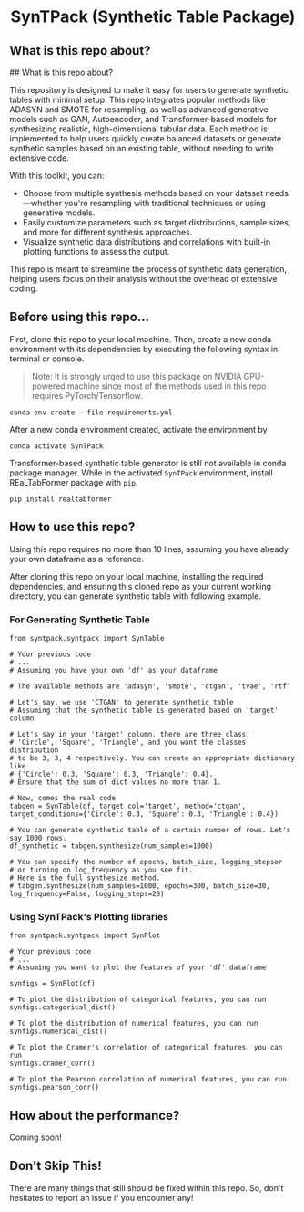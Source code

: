 <div align="center">

# SynTPack (Synthetic Table Package)

<div align="left">

<h2 id="first-section">What is this repo about?</h2>
## What is this repo about?

This repository is designed to make it easy for users to generate synthetic tables with minimal setup. This repo integrates popular methods like ADASYN and SMOTE for resampling, as well as advanced generative models such as GAN, Autoencoder, and Transformer-based models for synthesizing realistic, high-dimensional tabular data. Each method is implemented to help users quickly create balanced datasets or generate synthetic samples based on an existing table, without needing to write extensive code.

With this toolkit, you can:

- Choose from multiple synthesis methods based on your dataset needs—whether you're resampling with traditional techniques or using generative models.
- Easily customize parameters such as target distributions, sample sizes, and more for different synthesis approaches.
- Visualize synthetic data distributions and correlations with built-in plotting functions to assess the output.

This repo is meant to streamline the process of synthetic data generation, helping users focus on their analysis without the overhead of extensive coding.

## Before using this repo...

First, clone this repo to your local machine. Then, create a new conda environment with its dependencies by executing the following syntax in terminal or console.

> Note: It is strongly urged to use this package on NVIDIA GPU-powered machine since most of the methods used in this repo requires PyTorch/Tensorflow.

```
conda env create --file requirements.yml
```

After a new conda environment created, activate the environment by

```
conda activate SynTPack
```

Transformer-based synthetic table generator is still not available in conda package manager. While in the activated `SynTPack` environment, install REaLTabFormer package with `pip`.

```
pip install realtabformer
```

## How to use this repo?

Using this repo requires no more than 10 lines, assuming you have already your own dataframe as a reference.

After cloning this repo on your local machine, installing the required dependencies, and ensuring this cloned repo as your current working directory, you can generate synthetic table with following example.

### For Generating Synthetic Table

```
from syntpack.syntpack import SynTable

# Your previous code
# ...
# Assuming you have your own 'df' as your dataframe

# The available methods are 'adasyn', 'smote', 'ctgan', 'tvae', 'rtf'

# Let's say, we use 'CTGAN' to generate synthetic table
# Assuming that the synthetic table is generated based on 'target' column

# Let's say in your 'target' column, there are three class,
# 'Circle', 'Square', 'Triangle', and you want the classes distribution
# to be 3, 3, 4 respectively. You can create an appropriate dictionary like
# {'Circle': 0.3, 'Square': 0.3, 'Triangle': 0.4}.
# Ensure that the sum of dict values no more than 1.

# Now, comes the real code
tabgen = SynTable(df, target_col='target', method='ctgan', target_conditions={'Circle': 0.3, 'Square': 0.3, 'Triangle': 0.4})

# You can generate synthetic table of a certain number of rows. Let's say 1000 rows.
df_synthetic = tabgen.synthesize(num_samples=1000)

# You can specify the number of epochs, batch_size, logging_stepsor
# or turning on log_frequency as you see fit.
# Here is the full synthesize method.
# tabgen.synthesize(num_samples=1000, epochs=300, batch_size=30, log_frequency=False, logging_steps=20)
```

### Using SynTPack's Plotting libraries

```
from syntpack.syntpack import SynPlot

# Your previous code
# ...
# Assuming you want to plot the features of your 'df' dataframe

synfigs = SynPlot(df)

# To plot the distribution of categorical features, you can run
synfigs.categorical_dist()

# To plot the distribution of numerical features, you can run
synfigs.numerical_dist()

# To plot the Cramer's correlation of categorical features, you can run
synfigs.cramer_corr()

# To plot the Pearson correlation of numerical features, you can run
synfigs.pearson_corr()
```

## How about the performance?

Coming soon!

## Don't Skip This!

There are many things that still should be fixed within this repo. So, don't hesitates to report an issue if you encounter any!
